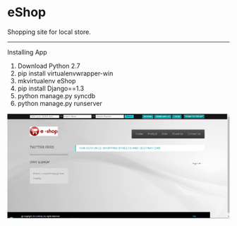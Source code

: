 # eShop
Shopping site for local store.

---------------------------------------------------------------------------------

 Installing App

1) Download Python 2.7
2) pip install virtualenvwrapper-win
3) mkvirtualenv eShop
4) pip install Django==1.3
5) python manage.py syncdb
6) python manage.py runserver

![](images/Home.png)
